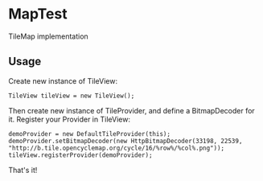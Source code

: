 MapTest
=======

TileMap implementation

## Usage

Create new instance of TileView:
```
TileView tileView = new TileView();
```
Then create new instance of TileProvider, and define a BitmapDecoder for it. Register your Provider in TileView:
```
demoProvider = new DefaultTileProvider(this);
demoProvider.setBitmapDecoder(new HttpBitmapDecoder(33198, 22539, "http://b.tile.opencyclemap.org/cycle/16/%row%/%col%.png"));
tileView.registerProvider(demoProvider);
```

That's it!
